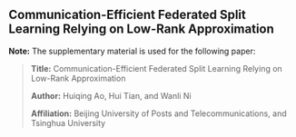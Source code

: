 ## Communication-Efficient Federated Split Learning Relying on Low-Rank Approximation

**Note:** The supplementary material is used for the following paper:
>**Title:** Communication-Efficient Federated Split Learning Relying on Low-Rank Approximation
>
>**Author:** Huiqing Ao, Hui Tian, and Wanli Ni
>
>**Affiliation:** Beijing University of Posts and Telecommunications, and Tsinghua University
